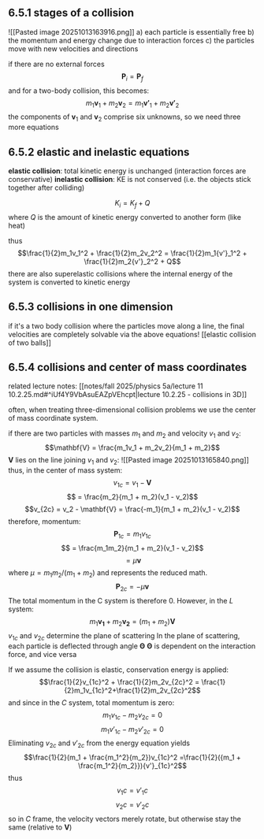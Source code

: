 ## 6.5.1 stages of a collision
![[Pasted image 20251013163916.png]]
a) each particle is essentially free
b) the momentum and energy change due to interaction forces
c) the particles move with new velocities and directions


if there are no external forces
$$\mathbf{P}_i = \mathbf{P}_f$$
and for a two-body collision, this becomes:
$$m_1\mathbf{v}_1 + m_2\mathbf{v}_2 = m_1\mathbf{v'}_1 + m_2\mathbf{v'}_2$$
the components of $\mathbf{v}_1$ and $\mathbf{v}_2$ comprise six unknowns, so we need three more equations

## 6.5.2 elastic and inelastic equations

**elastic collision**: total kinetic energy is unchanged (interaction forces are conservative)
**inelastic collision**: KE is not conserved (i.e. the objects stick together after colliding)

$$K_i = K_f + Q$$where $Q$ is the amount of kinetic energy converted to another form (like heat)

thus
$$\frac{1}{2}m_1v_1^2 + \frac{1}{2}m_2v_2^2 = \frac{1}{2}m_1{v'}_1^2 + \frac{1}{2}m_2{v'}_2^2 + Q$$
there are also superelastic collisions where the internal energy of the system is converted to kinetic energy

## 6.5.3 collisions in one dimension
if it's a two body collision where the particles move along a line, the final velocities are completely solvable via the above equations!
[[elastic collision of two balls]]

## 6.5.4 collisions and center of mass coordinates
related lecture notes: [[notes/fall 2025/physics 5a/lecture 11 10.2.25.md#^iUf4Y9VbAsuEAZpVEhcpt|lecture 10.2.25 - collisions in 3D]]

often, when treating three-dimensional collision problems we use the center of mass coordinate system.

if there are two particles with masses $m_1$ and $m_2$ and velocity $v_1$ and $v_2$:
$$\mathbf{V} = \frac{m_1v_1 + m_2v_2}{m_1 + m_2}$$
$\mathbf{V}$ lies on the line joining $v_1$ and $v_2$:
![[Pasted image 20251013165840.png]]
thus, in the center of mass system:
$$v_{1c} = v_1 - \mathbf{V}$$
$$ = \frac{m_2}{m_1 + m_2}(v_1 - v_2)$$
$$v_{2c} = v_2 - \mathbf{V} = \frac{-m_1}{m_1 + m_2}(v_1 - v_2)$$
therefore, momentum:
$$\mathbf{P}_{1c} = m_1v_{1c}$$
$$ = \frac{m_1m_2}{m_1 + m_2}(v_1 - v_2)$$
$$ = \mu\mathbf{v}$$
where $\mu = m_1m_2/(m_1 + m_2)$ and represents the reduced math.
$$\mathbf{P}_{2c} = -\mu\mathbf{v}$$
The total momentum in the C system is therefore 0.
However, in the $L$ system:
$$m_1\mathbf{v_1} + m_2\mathbf{v_2} = (m_1 + m_2)\mathbf{V}$$
$v_{1c}$ and $v_{2c}$ determine the plane of scattering
	In the plane of scattering, each particle is deflected through angle $\mathbf{\Theta}$
$\mathbf{\Theta}$ is dependent on the interaction force, and vice versa

If we assume the collision is elastic, conservation energy is applied:
$$\frac{1}{2}v_{1c}^2 + \frac{1}{2}m_2v_{2c}^2 = \frac{1}{2}m_1v_{1c}^2+\frac{1}{2}m_2v_{2c}^2$$
and since in the $C$ system, total momentum is zero:
$$m_1v_{1c} - m_2v_{2c} = 0$$
$$m_1v'_{1c} - m_2v'_{2c} = 0$$
Eliminating $v_{2c}$ and $v'_{2c}$ from the energy equation yields
$$\frac{1}{2}(m_1 + \frac{m_1^2}{m_2})v_{1c}^2 =\frac{1}{2}({m_1 + \frac{m_1^2}{m_2}}){v'}_{1c}^2$$
thus
$$v_1c = v'_1c$$
$$v_2c = v'_2c$$
so in $C$ frame, the velocity vectors merely rotate, but otherwise stay the same (relative to $\mathbf{V}$)
